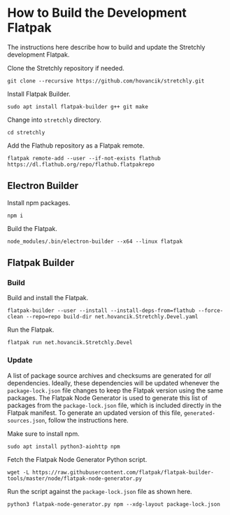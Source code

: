 # How to Build the Development Flatpak

The instructions here describe how to build and update the Stretchly development Flatpak.

Clone the Stretchly repository if needed.

    git clone --recursive https://github.com/hovancik/stretchly.git

Install Flatpak Builder.

    sudo apt install flatpak-builder g++ git make

Change into `stretchly` directory.

    cd stretchly

Add the Flathub repository as a Flatpak remote.

    flatpak remote-add --user --if-not-exists flathub https://dl.flathub.org/repo/flathub.flatpakrepo

## Electron Builder

Install npm packages.

    npm i

Build the Flatpak.

    node_modules/.bin/electron-builder --x64 --linux flatpak

## Flatpak Builder

### Build

Build and install the Flatpak.

    flatpak-builder --user --install --install-deps-from=flathub --force-clean --repo=repo build-dir net.hovancik.Stretchly.Devel.yaml

Run the Flatpak.

    flatpak run net.hovancik.Stretchly.Devel

### Update

A list of package source archives and checksums are generated for *all* dependencies.
Ideally, these dependencies will be updated whenever the `package-lock.json` file changes to keep the Flatpak version using the same packages.
The Flatpak Node Generator is used to generate this list of packages from the `package-lock.json` file, which is included directly in the Flatpak manifest.
To generate an updated version of this file, `generated-sources.json`, follow the instructions here.

Make sure to install npm.

    sudo apt install python3-aiohttp npm

Fetch the Flatpak Node Generator Python script.

    wget -L https://raw.githubusercontent.com/flatpak/flatpak-builder-tools/master/node/flatpak-node-generator.py

Run the script against the `package-lock.json` file as shown here.

    python3 flatpak-node-generator.py npm --xdg-layout package-lock.json

